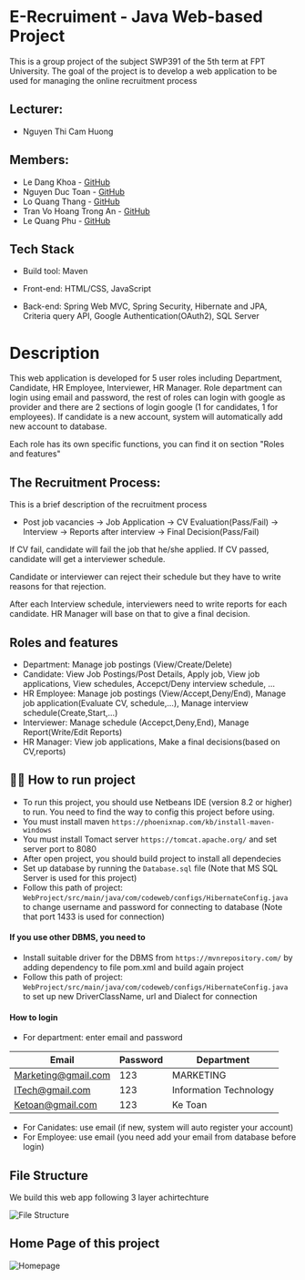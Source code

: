 # E-Recruiment - Java Web-based Project
This is a group project of the subject SWP391 of the 5th term at FPT University. The goal of the project is to develop a web application to be used for managing the online recruitment process
## Lecturer:
* Nguyen Thi Cam Huong
## Members:
* Le Dang Khoa  - <a href="https://github.com/khoaLe12">GitHub</a>
* Nguyen Duc Toan - <a href="https://github.com/Toannd832">GitHub</a>
* Lo Quang Thang  - <a href="https://github.com/Quang-Thang">GitHub</a>
* Tran Vo Hoang Trong An  - <a href="https://github.com/JTRerer">GitHub</a>
* Le Quang Phu -  <a href="https://github.com/Minstreal1">GitHub</a>
## Tech Stack
* Build tool: Maven

* Front-end: HTML/CSS, JavaScript

* Back-end: Spring Web MVC, Spring Security, Hibernate and JPA, Criteria query API, Google Authentication(OAuth2), SQL Server
# Description
This web application is developed for 5 user roles including Department, Candidate, HR Employee, Interviewer, HR Manager. Role department can login using email and password, the rest of roles can login with google as provider and there are 2 sections of login google (1 for candidates, 1 for employees). If candidate is a new account, system will automatically add new account to database.

Each role has its own specific functions, you can find it on section "Roles and features"

## The Recruitment Process: 
This is a brief description of the recruitment process

* Post job vacancies -> Job Application -> CV Evaluation(Pass/Fail) -> Interview -> Reports after interview -> Final Decision(Pass/Fail)

If CV fail, candidate will fail the job that he/she applied. If CV passed, candidate will get a interviewer schedule. 

Candidate or interviewer can reject their schedule but they have to write reasons for that rejection. 

After each Interview schedule, interviewers need to write reports for each candidate. HR Manager will base on that to give a final decision.

## Roles and features
* Department: Manage job postings (View/Create/Delete)
* Candidate: View Job Postings/Post Details, Apply job, View job applications, View schedules, Accepct/Deny interview schedule, ...
* HR Employee: Manage job postings (View/Accept,Deny/End), Manage job application(Evaluate CV, schedule,...), Manage interview schedule(Create,Start,...)
* Interviewer: Manage schedule (Accepct,Deny,End), Manage Report(Write/Edit Reports)
* HR Manager: View job applications, Make a final decisions(based on CV,reports)

## 🏃‍♂️ How to run project
- To run this project, you should use Netbeans IDE (version 8.2 or higher) to run. You need to find the way to config this project before using.
- You must install maven `https://phoenixnap.com/kb/install-maven-windows`
- You must install Tomact server `https://tomcat.apache.org/` and set server port to 8080
- After open project, you should build project to install all dependecies
- Set up database by running the `Database.sql` file (Note that MS SQL Server is used for this project)
- Follow this path of project: `WebProject/src/main/java/com/codeweb/configs/HibernateConfig.java` to change username and password for connecting to database (Note that port 1433 is used for connection)
#### If you use other DBMS, you need to
- Install suitable driver for the DBMS from `https://mvnrepository.com/` by adding dependency to file pom.xml and build again project
- Follow this path of project: `WebProject/src/main/java/com/codeweb/configs/HibernateConfig.java` to set up new DriverClassName, url and Dialect for connection
#### How to login
- For department: enter email and password

| Email | Password | Department |
| ----- | -------- | ---------- |
| Marketing@gmail.com | 123 | MARKETING |
| ITech@gmail.com | 123 | Information Technology |
| Ketoan@gmail.com | 123 | Ke Toan |
- For Canidates: use email (if new, system will auto register your account)
- For Employee: use email (you need add your email from database before login)

## File Structure
We build this web app following 3 layer achirtechture 

![File Structure](https://github.com/khoaLe12/java-swp391-HRManagement/blob/main/Pictures/Screenshot%202023-04-17%20203736.png)

## Home Page of this project
![Homepage](https://github.com/Toannd832/eRecruiment/blob/main/homepage.png)

